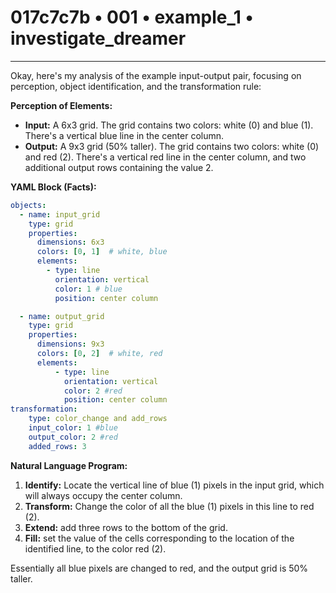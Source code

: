 # 017c7c7b • 001 • example_1 • investigate_dreamer

---
Okay, here's my analysis of the example input-output pair, focusing on perception, object identification, and the transformation rule:

**Perception of Elements:**

*   **Input:** A 6x3 grid. The grid contains two colors: white (0) and blue (1). There's a vertical blue line in the center column.
*   **Output:** A 9x3 grid (50% taller). The grid contains two colors: white (0) and red (2). There's a vertical red line in the center column, and two additional output rows containing the value 2.

**YAML Block (Facts):**



```yaml
objects:
  - name: input_grid
    type: grid
    properties:
      dimensions: 6x3
      colors: [0, 1]  # white, blue
      elements:
        - type: line
          orientation: vertical
          color: 1 # blue
          position: center column

  - name: output_grid
    type: grid
    properties:
      dimensions: 9x3
      colors: [0, 2]  # white, red
      elements:
          - type: line
            orientation: vertical
            color: 2 #red
            position: center column
transformation:
    type: color_change and add_rows
    input_color: 1 #blue
    output_color: 2 #red
    added_rows: 3

```



**Natural Language Program:**

1.  **Identify:** Locate the vertical line of blue (1) pixels in the input grid, which will always occupy the center column.
2.  **Transform:** Change the color of all the blue (1) pixels in this line to red (2).
3. **Extend:** add three rows to the bottom of the grid.
4. **Fill:** set the value of the cells corresponding to the location of the identified line, to the color red (2).

Essentially all blue pixels are changed to red, and the output grid is 50% taller.

